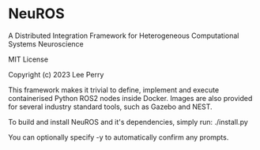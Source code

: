 # NeuROS

A Distributed Integration Framework for Heterogeneous Computational Systems Neuroscience

MIT License

Copyright (c) 2023 Lee Perry

This framework makes it trivial to define, implement and execute containerised
Python ROS2 nodes inside Docker. Images are also provided for several industry
standard tools, such as Gazebo and NEST.

To build and install NeuROS and it's dependencies, simply run:
    ./install.py

You can optionally specify -y to automatically confirm any prompts.
